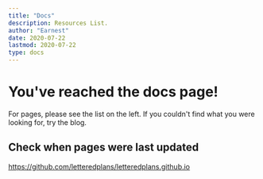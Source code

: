 ```yaml
---
title: "Docs"
description: Resources List.
author: "Earnest"
date: 2020-07-22
lastmod: 2020-07-22
type: docs
---
```

# You've reached the docs page!
For pages, please see the list on the left. If you couldn't find what you were looking for, try the blog.

## Check when pages were last updated
https://github.com/letteredplans/letteredplans.github.io
